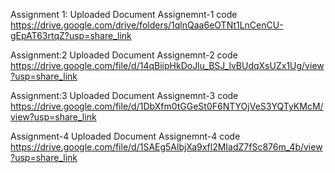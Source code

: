 Assignment 1:
Uploaded Document
Assignemnt-1 code
https://drive.google.com/drive/folders/1qlnQaa6eOTNt1LnCenCU-gEpAT63rtqZ?usp=share_link

Assignment:2
Uploaded Document
Assignemnt-2 code
https://drive.google.com/file/d/14qBiipHkDoJlu_BSJ_lvBUdqXsUZx1Ug/view?usp=share_link

Assignment:3
Uploaded Document
Assignemnt-3 code
https://drive.google.com/file/d/1DbXfm0tGGeSt0F6NTYOjVeS3YQTyKMcM/view?usp=share_link

Assignment-4
Uploaded Document
Assignemnt-4 code
https://drive.google.com/file/d/1SAEg5AlbjXa9xfl2MIadZ7fSc876m_4b/view?usp=share_link
